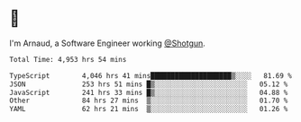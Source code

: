 # 👋

I'm Arnaud, a Software Engineer working [@Shotgun](https://shotgun.live).

<!--START_SECTION:waka-->

```txt
Total Time: 4,953 hrs 54 mins

TypeScript        4,046 hrs 41 mins████████████████████▒░░░░   81.69 %
JSON              253 hrs 51 mins █▒░░░░░░░░░░░░░░░░░░░░░░░   05.12 %
JavaScript        241 hrs 33 mins █▒░░░░░░░░░░░░░░░░░░░░░░░   04.88 %
Other             84 hrs 27 mins  ▒░░░░░░░░░░░░░░░░░░░░░░░░   01.70 %
YAML              62 hrs 21 mins  ▒░░░░░░░░░░░░░░░░░░░░░░░░   01.26 %
```

<!--END_SECTION:waka-->
